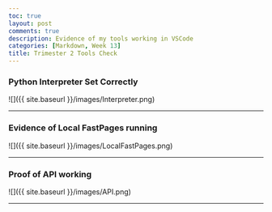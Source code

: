 ```yaml
---
toc: true
layout: post
comments: true
description: Evidence of my tools working in VSCode
categories: [Markdown, Week 13]
title: Trimester 2 Tools Check
---
```


### Python Interpreter Set Correctly

![]({{ site.baseurl }}/images/Interpreter.png)

---

### Evidence of Local FastPages running

![]({{ site.baseurl }}/images/LocalFastPages.png)

---

### Proof of API working

![]({{ site.baseurl }}/images/API.png)

---